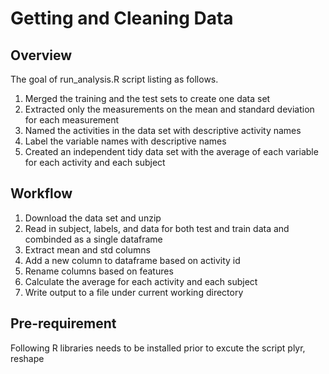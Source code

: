 # Getting and Cleaning Data 
## Overview
The goal of run_analysis.R script listing as follows.

1. Merged the training and the test sets to create one data set
2. Extracted only the measurements on the mean and standard deviation for each measurement 
3. Named the activities in the data set with descriptive activity names
4. Label the variable names with descriptive names
5. Created an independent tidy data set with the average of each variable for each activity and each subject

## Workflow 
1. Download the data set and unzip
2. Read in subject, labels, and data for both test and train data and combinded as a single dataframe
3. Extract mean and std columns
4. Add a new column to dataframe based on activity id 
5. Rename columns based on features
6. Calculate the average for each activity and each subject
7. Write output to a file under current working directory

## Pre-requirement
Following R libraries needs to be installed prior to excute the script
plyr, reshape
